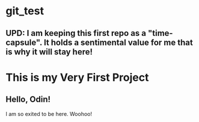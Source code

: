 # git_test 

## UPD: I am keeping this first repo as a "time-capsule". It holds a sentimental value for me that is why it will stay here!

<h1>This is my Very First Project</h1>
<h2>Hello, Odin!</h2>
<p>I am so exited to be here. Woohoo!</p>